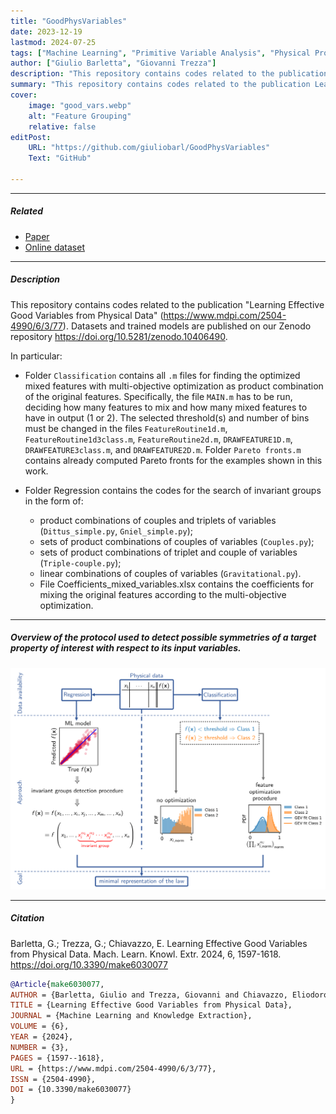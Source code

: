 ```yaml
---
title: "GoodPhysVariables" 
date: 2023-12-19
lastmod: 2024-07-25
tags: ["Machine Learning", "Primitive Variable Analysis", "Physical Property Invariance", "Feature Grouping"]
author: ["Giulio Barletta", "Giovanni Trezza"]
description: "This repository contains codes related to the publication Learning Effective Good Variables from Physical Data" 
summary: "This repository contains codes related to the publication Learning Effective Good Variables from Physical Data" 
cover:
    image: "good_vars.webp"
    alt: "Feature Grouping"
    relative: false
editPost:
    URL: "https://github.com/giuliobarl/GoodPhysVariables"
    Text: "GitHub"

---
```


---

##### Related

+ [Paper](https://www.mdpi.com/2504-4990/6/3/77)
+ [Online dataset](https://doi.org/10.5281/zenodo.10406490)

---

##### Description

This repository contains codes related to the publication "Learning Effective Good Variables from Physical Data" (https://www.mdpi.com/2504-4990/6/3/77). Datasets and trained models are published on our Zenodo repository https://doi.org/10.5281/zenodo.10406490.

In particular:

* Folder `Classification` contains all `.m` files for finding the optimized mixed features with multi-objective optimization as product combination of the original features. Specifically, the file `MAIN.m` has to be run, deciding how many features to mix and how many mixed features to have in output (1 or 2). The selected threshold(s) and number of bins must be changed in the files `FeatureRoutine1d.m`, `FeatureRoutine1d3class.m`, `FeatureRoutine2d.m`, `DRAWFEATURE1D.m`, `DRAWFEATURE3class.m`, and `DRAWFEATURE2D.m`. Folder `Pareto fronts.m` contains already computed Pareto fronts for the examples shown in this work.
* Folder Regression contains the codes for the search of invariant groups in the form of:

    * product combinations of couples and triplets of variables (`Dittus_simple.py`, `Gniel_simple.py`);
    * sets of product combinations of couples of variables (`Couples.py`);
    * sets of product combinations of triplet and couple of variables (`Triple-couple.py`);
    * linear combinations of couples of variables (`Gravitational.py`).
    * File Coefficients_mixed_variables.xlsx contains the coefficients for mixing the original features according to the multi-objective optimization.

---

##### Overview of the protocol used to detect possible symmetries of a target property of interest with respect to its input variables.

![](good_vars.webp)

---

##### Citation

Barletta, G.; Trezza, G.; Chiavazzo, E. Learning Effective Good Variables from Physical Data. Mach. Learn. Knowl. Extr. 2024, 6, 1597-1618. https://doi.org/10.3390/make6030077

```BibTeX
@Article{make6030077,
AUTHOR = {Barletta, Giulio and Trezza, Giovanni and Chiavazzo, Eliodoro},
TITLE = {Learning Effective Good Variables from Physical Data},
JOURNAL = {Machine Learning and Knowledge Extraction},
VOLUME = {6},
YEAR = {2024},
NUMBER = {3},
PAGES = {1597--1618},
URL = {https://www.mdpi.com/2504-4990/6/3/77},
ISSN = {2504-4990},
DOI = {10.3390/make6030077}
}
```
